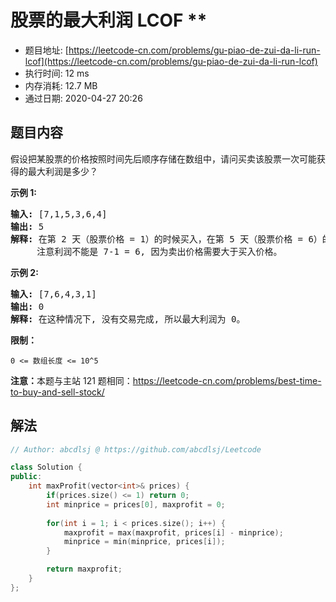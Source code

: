 # 股票的最大利润  LCOF **
- 题目地址: [https://leetcode-cn.com/problems/gu-piao-de-zui-da-li-run-lcof](https://leetcode-cn.com/problems/gu-piao-de-zui-da-li-run-lcof)
- 执行时间: 12 ms
- 内存消耗: 12.7 MB
- 通过日期: 2020-04-27 20:26

## 题目内容
<p>假设把某股票的价格按照时间先后顺序存储在数组中，请问买卖该股票一次可能获得的最大利润是多少？</p>



<p><strong>示例 1:</strong></p>

<pre><strong>输入:</strong> [7,1,5,3,6,4]
<strong>输出:</strong> 5
<strong>解释: </strong>在第 2 天（股票价格 = 1）的时候买入，在第 5 天（股票价格 = 6）的时候卖出，最大利润 = 6-1 = 5 。
     注意利润不能是 7-1 = 6, 因为卖出价格需要大于买入价格。
</pre>

<p><strong>示例 2:</strong></p>

<pre><strong>输入:</strong> [7,6,4,3,1]
<strong>输出:</strong> 0
<strong>解释: </strong>在这种情况下, 没有交易完成, 所以最大利润为 0。</pre>



<p><strong>限制：</strong></p>

<p><code>0 <= 数组长度 <= 10^5</code></p>



<p><strong>注意：</strong>本题与主站 121 题相同：<a href="https://leetcode-cn.com/problems/best-time-to-buy-and-sell-stock/">https://leetcode-cn.com/problems/best-time-to-buy-and-sell-stock/</a></p>


## 解法
```cpp
// Author: abcdlsj @ https://github.com/abcdlsj/Leetcode

class Solution {
public:
    int maxProfit(vector<int>& prices) {
        if(prices.size() <= 1) return 0;
        int minprice = prices[0], maxprofit = 0;
        
        for(int i = 1; i < prices.size(); i++) {
            maxprofit = max(maxprofit, prices[i] - minprice);
            minprice = min(minprice, prices[i]);
        }

        return maxprofit;
    }
};

```